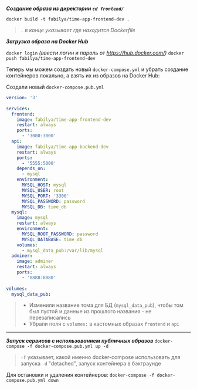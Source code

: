 ***Создание образа из директории `cd frontend/`***

`docker build -t fabilya/time-app-frontend-dev .` 
>`.` *в конце указывает где находится Dockerfile*

***Загрузка образа на Docker Hub***

`docker login` *(ввести логин и пароль от https://hub.docker.com/)*
`docker push fabilya/time-app-frontend-dev`

Теперь мы можем создать новый `docker-compose.yml` и убрать создание контейнеров локально, а взять их из образов на Docker Hub:

Создали новый `docker-compose.pub.yml` 
```YAML
version: '3'  
  
services:  
  frontend:  
    image: fabilya/time-app-frontend-dev  
    restart: always  
    ports:  
      - '3000:3000'  
  api:    
    image: fabilya/time-app-backend-dev    
	restart: always    
	ports:    
      - '5555:5000'    
	depends_on:    
      - mysql    
	environment:  
      MYSQL_HOST: mysql  
      MYSQL_USER: root  
      MYSQL_PORT: '3306'  
      MYSQL_PASSWORD: password 
      MYSQL_DB: time_db 
  mysql:    
    image: mysql  
    restart: always    
	environment:  
      MYSQL_ROOT_PASSWORD: password    
	  MYSQL_DATABASE: time_db    
	volumes:  
      - mysql_data_pub:/var/lib/mysql   
  adminer:  
    image: adminer  
    restart: always  
    ports:  
      - '8888:8080'  
  
volumes:  
  mysql_data_pub:
```
> - Изменили название тома для БД (`mysql_data_pub`), чтобы том был пустой и данные из прошлого названия - не перезаписались
> - Убрали поля с `volumes:` в кастомных образах `frontend` и `api`

___
***Запуск сервисов с использованием публичных образов***
`docker-compose -f docker-compose.pub.yml up -d`
>`-f` указывает, какой именно docker-compose использовать для запуска
>`-d` "detached", запуск контейнера в бэкграунде

Для остановки и удаления контейнеров:
`docker-compose -f docker-compose.pub.yml down`
